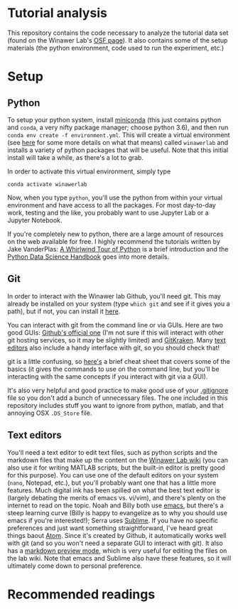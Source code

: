# Tutorial analysis

This repository contains the code necessary to analyze the tutorial
data set (found on the Winawer
Lab's [OSF page](https://osf.io/avp83/)). It also contains some of the
setup materials (the python environment, code used to run the
experiment, etc.)

# Setup

## Python

To setup your python system,
install [miniconda](https://conda.io/miniconda.html) (this just
contains python and `conda`, a very nifty package manager; choose
python 3.6), and then run `conda env create -f environment.yml`. This
will create a virtual environment
(see
[here](https://medium.freecodecamp.org/why-you-need-python-environments-and-how-to-manage-them-with-conda-85f155f4353c) for
some more details on what that means) called `winawerlab` and installs
a variety of python packages that will be useful. Note that this
initial install will take a while, as there's a lot to grab.

In order to activate this virtual environment, simply type 

```
conda activate winawerlab
```

Now, when you type `python`, you'll use the python from within your
virtual environment and have access to all the packages. For most
day-to-day work, testing and the like, you probably want to use
Jupyter Lab or a Jupyter Notebook.

If you're completely new to python, there are a large amount of
resources on the web available for free. I highly recommend the
tutorials written by Jake
VanderPlas:
[A Whirlwind Tour of Python](https://github.com/jakevdp/WhirlwindTourOfPython) is
a brief introduction and
the
[Python Data Science Handbook](https://github.com/jakevdp/PythonDataScienceHandbook) goes
into more details.

## Git

In order to interact with the Winawer lab Github, you'll need
git. This may already be installed on your system (type `which git`
and see if it gives you a path), but if not, you can install
it
[here](https://git-scm.com/book/en/v2/Getting-Started-Installing-Git).

You can interact with git from the command line or via GUIs. Here are
two good GUIs: [Github's official one](https://desktop.github.com/)
(I'm not sure if this will interact with other git hosting services,
so it may be slightly limited)
and
[GitKraken](https://www.gitkraken.com/). Many
[text editors](#text-editors) also include a handy interface with git,
so you should check that!

git is a little confusing,
so [here's](http://neuroplausible.com/github) a brief cheat sheet that
covers some of the basics (it gives the commands to use on the command
line, but you'll be interacting with the same concepts if you interact
with git via a GUI).

It's also very helpful and good practice to make good use of
your [.gitignore](https://git-scm.com/docs/gitignore) file so you
don't add a bunch of unnecessary files. The one included in this
repository includes stuff you want to ignore from python, matlab, and
that annoying OSX `.DS_Store` file.

## Text editors

You'll need a text editor to edit text files, such as python scripts
and the markdown files that make up the content on
the
[Winawer Lab wiki](https://github.com/WinawerLab/winawerlab.github.io)
(you can also use it for writing MATLAB scripts, but the built-in
editor is pretty good for this purpose). You can use one of the
default editors on your system (`nano`, Notepad, etc.), but you'll
probably want one that has a little more features. Much digital ink
has been spilled on what the best text editor is (largely debating the
merits of emacs vs. vi/vim), and there's plenty on the internet to
read on the topic. Noah and Billy both
use [emacs](https://www.gnu.org/software/emacs/), but there's a steep
learning curve (Billy is happy to evangelize as to why you should use
emacs if you're interested!); Serra
uses [Sublime](https://www.sublimetext.com/). If you have no specific
preferences and just want something straightforward, I've heard great
things baout [Atom](https://atom.io/). Since it's created by Github,
it automatically works well with git (and so you won't need a separate
GUI to interact with git). It also has
a [markdown preview mode](https://github.com/atom/markdown-preview),
which is very useful for editing the files on the lab wiki. Note that
emacs and Sublime also have these features, so it will ultimately come
down to personal preference.

# Recommended readings
